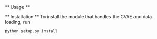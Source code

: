 ** Usage **

** Installation **
To install the module that handles the CVAE and data loading, run

```python setup.py install```